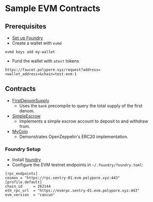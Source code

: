 # Sample EVM Contracts

## Prerequisites

* [Set up Foundry](#foundry-setup)
* Create a wallet with `evmd`
```
evmd keys add my-wallet
```
* Fund the wallet with `atest` tokens
```
https://faucet.polypore.xyz/request?address=<wallet_address>&chain=test-evm-1
```

## Contracts

* [FirstDenomSupply](./FirstDenomSupply/)
  * Uses the `bank` precompile to query the total supply of the first denom.
* [SimpleEscrow](./SimpleEscrow/)
  * Implements a simple escrow account to deposit to and withdraw from.
* [MyCoin](./MyCoin/)
  * Demonstrates OpenZeppelin's ERC20 implementation.

### Foundry Setup

* Install [foundry](https://book.getfoundry.sh/)
* Configure the EVM testnet endpoints in `~/.foundry/foundry.toml`:
```
[rpc_endpoints]
cosmos = "https://rpc.sentry-01.evm.polypore.xyz:443"
[profile.default]
chain_id     = 262144
eth_rpc_url  = "https://evmrpc.sentry-01.evm.polypore.xyz:443"
evm_version  = "cancun"
```
